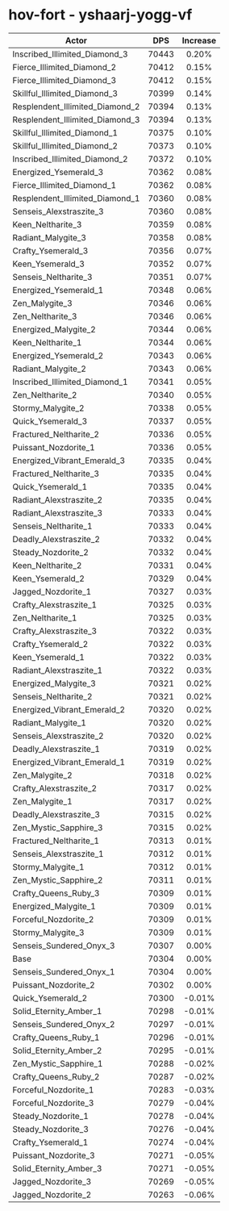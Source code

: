 # hov-fort - yshaarj-yogg-vf
| Actor | DPS | Increase |
|---|:---:|:---:|
|Inscribed_Illimited_Diamond_3|70443|0.20%|
|Fierce_Illimited_Diamond_2|70412|0.15%|
|Fierce_Illimited_Diamond_3|70412|0.15%|
|Skillful_Illimited_Diamond_3|70399|0.14%|
|Resplendent_Illimited_Diamond_2|70394|0.13%|
|Resplendent_Illimited_Diamond_3|70394|0.13%|
|Skillful_Illimited_Diamond_1|70375|0.10%|
|Skillful_Illimited_Diamond_2|70373|0.10%|
|Inscribed_Illimited_Diamond_2|70372|0.10%|
|Energized_Ysemerald_3|70362|0.08%|
|Fierce_Illimited_Diamond_1|70362|0.08%|
|Resplendent_Illimited_Diamond_1|70360|0.08%|
|Senseis_Alexstraszite_3|70360|0.08%|
|Keen_Neltharite_3|70359|0.08%|
|Radiant_Malygite_3|70358|0.08%|
|Crafty_Ysemerald_3|70356|0.07%|
|Keen_Ysemerald_3|70352|0.07%|
|Senseis_Neltharite_3|70351|0.07%|
|Energized_Ysemerald_1|70348|0.06%|
|Zen_Malygite_3|70346|0.06%|
|Zen_Neltharite_3|70346|0.06%|
|Energized_Malygite_2|70344|0.06%|
|Keen_Neltharite_1|70344|0.06%|
|Energized_Ysemerald_2|70343|0.06%|
|Radiant_Malygite_2|70343|0.06%|
|Inscribed_Illimited_Diamond_1|70341|0.05%|
|Zen_Neltharite_2|70340|0.05%|
|Stormy_Malygite_2|70338|0.05%|
|Quick_Ysemerald_3|70337|0.05%|
|Fractured_Neltharite_2|70336|0.05%|
|Puissant_Nozdorite_1|70336|0.05%|
|Energized_Vibrant_Emerald_3|70335|0.04%|
|Fractured_Neltharite_3|70335|0.04%|
|Quick_Ysemerald_1|70335|0.04%|
|Radiant_Alexstraszite_2|70335|0.04%|
|Radiant_Alexstraszite_3|70333|0.04%|
|Senseis_Neltharite_1|70333|0.04%|
|Deadly_Alexstraszite_2|70332|0.04%|
|Steady_Nozdorite_2|70332|0.04%|
|Keen_Neltharite_2|70331|0.04%|
|Keen_Ysemerald_2|70329|0.04%|
|Jagged_Nozdorite_1|70327|0.03%|
|Crafty_Alexstraszite_1|70325|0.03%|
|Zen_Neltharite_1|70325|0.03%|
|Crafty_Alexstraszite_3|70322|0.03%|
|Crafty_Ysemerald_2|70322|0.03%|
|Keen_Ysemerald_1|70322|0.03%|
|Radiant_Alexstraszite_1|70322|0.03%|
|Energized_Malygite_3|70321|0.02%|
|Senseis_Neltharite_2|70321|0.02%|
|Energized_Vibrant_Emerald_2|70320|0.02%|
|Radiant_Malygite_1|70320|0.02%|
|Senseis_Alexstraszite_2|70320|0.02%|
|Deadly_Alexstraszite_1|70319|0.02%|
|Energized_Vibrant_Emerald_1|70319|0.02%|
|Zen_Malygite_2|70318|0.02%|
|Crafty_Alexstraszite_2|70317|0.02%|
|Zen_Malygite_1|70317|0.02%|
|Deadly_Alexstraszite_3|70315|0.02%|
|Zen_Mystic_Sapphire_3|70315|0.02%|
|Fractured_Neltharite_1|70313|0.01%|
|Senseis_Alexstraszite_1|70312|0.01%|
|Stormy_Malygite_1|70312|0.01%|
|Zen_Mystic_Sapphire_2|70311|0.01%|
|Crafty_Queens_Ruby_3|70309|0.01%|
|Energized_Malygite_1|70309|0.01%|
|Forceful_Nozdorite_2|70309|0.01%|
|Stormy_Malygite_3|70309|0.01%|
|Senseis_Sundered_Onyx_3|70307|0.00%|
|Base|70304|0.00%|
|Senseis_Sundered_Onyx_1|70304|0.00%|
|Puissant_Nozdorite_2|70302|0.00%|
|Quick_Ysemerald_2|70300|-0.01%|
|Solid_Eternity_Amber_1|70298|-0.01%|
|Senseis_Sundered_Onyx_2|70297|-0.01%|
|Crafty_Queens_Ruby_1|70296|-0.01%|
|Solid_Eternity_Amber_2|70295|-0.01%|
|Zen_Mystic_Sapphire_1|70288|-0.02%|
|Crafty_Queens_Ruby_2|70287|-0.02%|
|Forceful_Nozdorite_1|70283|-0.03%|
|Forceful_Nozdorite_3|70279|-0.04%|
|Steady_Nozdorite_1|70278|-0.04%|
|Steady_Nozdorite_3|70276|-0.04%|
|Crafty_Ysemerald_1|70274|-0.04%|
|Puissant_Nozdorite_3|70271|-0.05%|
|Solid_Eternity_Amber_3|70271|-0.05%|
|Jagged_Nozdorite_3|70269|-0.05%|
|Jagged_Nozdorite_2|70263|-0.06%|
